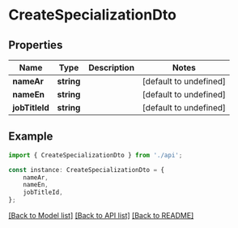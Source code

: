 # CreateSpecializationDto


## Properties

Name | Type | Description | Notes
------------ | ------------- | ------------- | -------------
**nameAr** | **string** |  | [default to undefined]
**nameEn** | **string** |  | [default to undefined]
**jobTitleId** | **string** |  | [default to undefined]

## Example

```typescript
import { CreateSpecializationDto } from './api';

const instance: CreateSpecializationDto = {
    nameAr,
    nameEn,
    jobTitleId,
};
```

[[Back to Model list]](../README.md#documentation-for-models) [[Back to API list]](../README.md#documentation-for-api-endpoints) [[Back to README]](../README.md)
